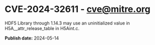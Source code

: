# CVE-2024-32611 - cve@mitre.org

HDF5 Library through 1.14.3 may use an uninitialized value in H5A__attr_release_table in H5Aint.c.

**Publish date:** 2024-05-14
